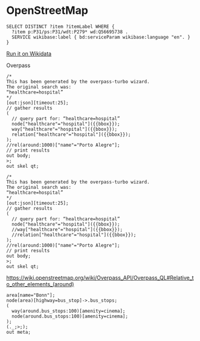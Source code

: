 # OpenStreetMap

```sparql
SELECT DISTINCT ?item ?itemLabel WHERE {
  ?item p:P31/ps:P31/wdt:P279* wd:Q56695738 .
  SERVICE wikibase:label { bd:serviceParam wikibase:language "en". }
}

```

[Run it on Wikidata](https://query.wikidata.org/#SELECT%20DISTINCT%20%3Fitem%20%3FitemLabel%20%3Fcoord%20%3FcountryLabel%20%3FshortCountry%20%3Fcity%20%20WHERE%20%7B%0A%20%20%3Fitem%20p%3AP31%2Fps%3AP31%2Fwdt%3AP279%2a%20wd%3AQ56695738%20.%0A%20%20SERVICE%20wikibase%3Alabel%20%7B%20bd%3AserviceParam%20wikibase%3Alanguage%20%22en%22.%20%7D%0A%7D%0A)



Overpass
```
/*
This has been generated by the overpass-turbo wizard.
The original search was:
“healthcare=hospital”
*/
[out:json][timeout:25];
// gather results
(
  // query part for: “healthcare=hospital”
  node["healthcare"="hospital"]({{bbox}});
  way["healthcare"="hospital"]({{bbox}});
  relation["healthcare"="hospital"]({{bbox}});
);
//rel(around:1000)["name"="Porto Alegre"];
// print results
out body;
>;
out skel qt;
```

```
/*
This has been generated by the overpass-turbo wizard.
The original search was:
“healthcare=hospital”
*/
[out:json][timeout:25];
// gather results
(
  // query part for: “healthcare=hospital”
  node["healthcare"="hospital"]({{bbox}});
  //way["healthcare"="hospital"]({{bbox}});
  //relation["healthcare"="hospital"]({{bbox}});
);
//rel(around:1000)["name"="Porto Alegre"];
// print results
out body;
>;
out skel qt;
```

https://wiki.openstreetmap.org/wiki/Overpass_API/Overpass_QL#Relative_to_other_elements_(around)

```
area[name="Bonn"];
node(area)[highway=bus_stop]->.bus_stops;
( 
  way(around.bus_stops:100)[amenity=cinema];
  node(around.bus_stops:100)[amenity=cinema];
);
(._;>;);
out meta;
```